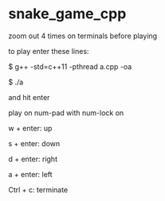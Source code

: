 # snake_game_cpp

zoom out 4 times on terminals before playing 

to play enter these lines:

$ g++ -std=c++11 -pthread a.cpp -oa

$ ./a

and hit enter

play on num-pad with num-lock on 

w + enter:  up

s + enter: down

d + enter: right

a + enter: left

Ctrl + c: terminate
